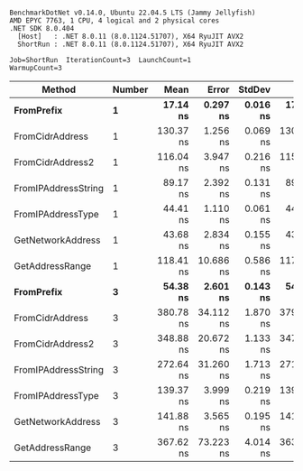 ```

BenchmarkDotNet v0.14.0, Ubuntu 22.04.5 LTS (Jammy Jellyfish)
AMD EPYC 7763, 1 CPU, 4 logical and 2 physical cores
.NET SDK 8.0.404
  [Host]   : .NET 8.0.11 (8.0.1124.51707), X64 RyuJIT AVX2
  ShortRun : .NET 8.0.11 (8.0.1124.51707), X64 RyuJIT AVX2

Job=ShortRun  IterationCount=3  LaunchCount=1  
WarmupCount=3  

```
| Method              | Number | Mean      | Error     | StdDev   | Min       | Max       | Gen0   | Allocated |
|-------------------- |------- |----------:|----------:|---------:|----------:|----------:|-------:|----------:|
| **FromPrefix**          | **1**      |  **17.14 ns** |  **0.297 ns** | **0.016 ns** |  **17.12 ns** |  **17.15 ns** | **0.0007** |      **56 B** |
| FromCidrAddress     | 1      | 130.37 ns |  1.256 ns | 0.069 ns | 130.29 ns | 130.42 ns | 0.0012 |     112 B |
| FromCidrAddress2    | 1      | 116.04 ns |  3.947 ns | 0.216 ns | 115.79 ns | 116.20 ns | 0.0013 |     112 B |
| FromIPAddressString | 1      |  89.17 ns |  2.392 ns | 0.131 ns |  89.02 ns |  89.26 ns | 0.0006 |      56 B |
| FromIPAddressType   | 1      |  44.41 ns |  1.110 ns | 0.061 ns |  44.36 ns |  44.47 ns | 0.0010 |      88 B |
| GetNetworkAddress   | 1      |  43.68 ns |  2.834 ns | 0.155 ns |  43.53 ns |  43.84 ns | 0.0007 |      56 B |
| GetAddressRange     | 1      | 118.41 ns | 10.686 ns | 0.586 ns | 117.76 ns | 118.90 ns | 0.0019 |     168 B |
| **FromPrefix**          | **3**      |  **54.38 ns** |  **2.601 ns** | **0.143 ns** |  **54.22 ns** |  **54.49 ns** | **0.0020** |     **168 B** |
| FromCidrAddress     | 3      | 380.78 ns | 34.112 ns | 1.870 ns | 379.53 ns | 382.93 ns | 0.0038 |     336 B |
| FromCidrAddress2    | 3      | 348.88 ns | 20.672 ns | 1.133 ns | 347.95 ns | 350.14 ns | 0.0038 |     336 B |
| FromIPAddressString | 3      | 272.64 ns | 31.260 ns | 1.713 ns | 271.43 ns | 274.60 ns | 0.0019 |     168 B |
| FromIPAddressType   | 3      | 139.37 ns |  3.999 ns | 0.219 ns | 139.23 ns | 139.62 ns | 0.0031 |     264 B |
| GetNetworkAddress   | 3      | 141.88 ns |  3.565 ns | 0.195 ns | 141.70 ns | 142.09 ns | 0.0019 |     168 B |
| GetAddressRange     | 3      | 367.62 ns | 73.223 ns | 4.014 ns | 363.27 ns | 371.19 ns | 0.0057 |     504 B |
